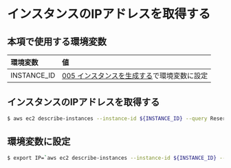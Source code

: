 # インスタンスのIPアドレスを取得する

## 本項で使用する環境変数

|環境変数|値|
|:--|:--|
|INSTANCE_ID|[005 インスタンスを生成する](/ec2/005_create_instance.md)で環境変数に設定|

## インスタンスのIPアドレスを取得する

```bash
$ aws ec2 describe-instances --instance-id ${INSTANCE_ID} --query Reservations[0].Instances[0].PublicIpAddress
```

## 環境変数に設定

```bash
$ export IP=`aws ec2 describe-instances --instance-id ${INSTANCE_ID} --query Reservations[0].Instances[0].PublicIpAddress --output text`
````

